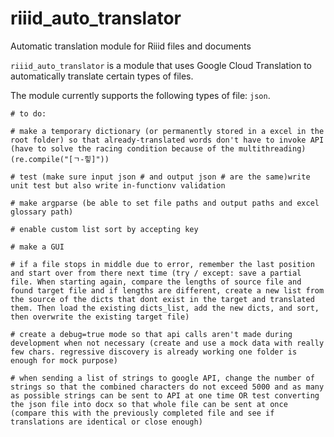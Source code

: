 # riiid_auto_translator
Automatic translation module for Riiid files and documents

`riiid_auto_translator` is a module that uses Google Cloud Translation to automatically translate certain types of files.

The module currently supports the following types of file: `json`.




    # to do:
    
    # make a temporary dictionary (or permanently stored in a excel in the root folder) so that already-translated words don't have to invoke API (have to solve the racing condition because of the multithreading) (re.compile("[ㄱ-힣]"))

    # test (make sure input json # and output json # are the same)write unit test but also write in-functionv validation

    # make argparse (be able to set file paths and output paths and excel glossary path)

    # enable custom list sort by accepting key

    # make a GUI

    # if a file stops in middle due to error, remember the last position and start over from there next time (try / except: save a partial file. When starting again, compare the lengths of source file and found target file and if lengths are different, create a new list from the source of the dicts that dont exist in the target and translated them. Then load the existing dicts_list, add the new dicts, and sort, then overwrite the existing target file)

    # create a debug=true mode so that api calls aren't made during development when not necessary (create and use a mock data with really few chars. regressive discovery is already working one folder is enough for mock purpose)

    # when sending a list of strings to google API, change the number of strings so that the combined characters do not exceed 5000 and as many as possible strings can be sent to API at one time OR test converting the json file into docx so that whole file can be sent at once (compare this with the previously completed file and see if translations are identical or close enough) 
